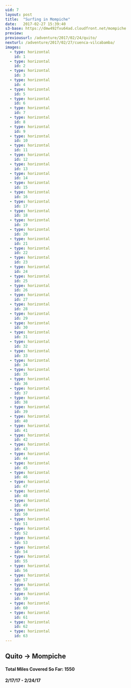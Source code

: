 ```yaml
---
uid: 7
layout: post
title:  "Surfing in Mompiche"
date:   2017-02-27 15:39:40
s3-base: https://dmw492fxu64ad.cloudfront.net/mompiche
preview: 
previousurl: /adventure/2017/02/24/quito/
nexturl: /adventure/2017/02/27/cuenca-vilcabamba/
images:
  - type: horizontal
    id: 1
  - type: horizontal
    id: 2
  - type: horizontal
    id: 3
  - type: horizontal
    id: 4
  - type: horizontal
    id: 5
  - type: horizontal
    id: 6
  - type: horizontal
    id: 7
  - type: horizontal
    id: 8
  - type: horizontal
    id: 9
  - type: horizontal
    id: 10
  - type: horizontal
    id: 11
  - type: horizontal
    id: 12
  - type: horizontal
    id: 13
  - type: horizontal
    id: 14
  - type: horizontal
    id: 15
  - type: horizontal
    id: 16
  - type: horizontal
    id: 17
  - type: horizontal
    id: 18
  - type: horizontal
    id: 19
  - type: horizontal
    id: 20
  - type: horizontal
    id: 21
  - type: horizontal
    id: 22
  - type: horizontal
    id: 23
  - type: horizontal
    id: 24
  - type: horizontal
    id: 25
  - type: horizontal
    id: 26
  - type: horizontal
    id: 27
  - type: horizontal
    id: 28
  - type: horizontal
    id: 29
  - type: horizontal
    id: 30
  - type: horizontal
    id: 31
  - type: horizontal
    id: 32
  - type: horizontal
    id: 33
  - type: horizontal
    id: 34
  - type: horizontal
    id: 35
  - type: horizontal
    id: 36
  - type: horizontal
    id: 37
  - type: horizontal
    id: 38
  - type: horizontal
    id: 39
  - type: horizontal
    id: 40
  - type: horizontal
    id: 41
  - type: horizontal
    id: 42
  - type: horizontal
    id: 43
  - type: horizontal
    id: 44
  - type: horizontal
    id: 45
  - type: horizontal
    id: 46
  - type: horizontal
    id: 47
  - type: horizontal
    id: 48
  - type: horizontal
    id: 49
  - type: horizontal
    id: 50
  - type: horizontal
    id: 51
  - type: horizontal
    id: 52
  - type: horizontal
    id: 53
  - type: horizontal
    id: 54
  - type: horizontal
    id: 55
  - type: horizontal
    id: 56
  - type: horizontal
    id: 57
  - type: horizontal
    id: 58
  - type: horizontal
    id: 59
  - type: horizontal
    id: 60
  - type: horizontal
    id: 61
  - type: horizontal
    id: 62
  - type: horizontal
    id: 63
---
```


<div class="post-content">
  <h2>Quito -> Mompiche </h2>

  <h4>Total Miles Covered So Far: 1550</h4>
  <h4>2/17/17 - 2/24/17</h4>
</div>
